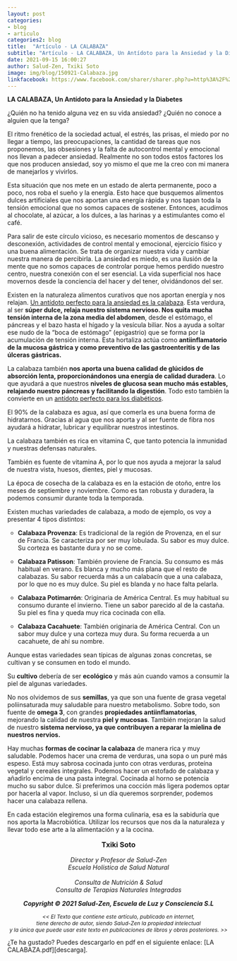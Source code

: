 ```yaml
---
layout: post
categories:
- blog
- articulo
categories2: blog
title:  "Artículo - LA CALABAZA"
subtitle: "Artículo - LA CALABAZA, Un Antídoto para la Ansiedad y la Diabetes"
date: 2021-09-15 16:00:27
author: Salud-Zen, Txiki Soto
image: img/blog/150921-Calabaza.jpg
linkfacebook: https://www.facebook.com/sharer/sharer.php?u=http%3A%2F%2Fwww.salud-zen.com%2Fblog%2F2021%2F09%2F09%2Farticulo-calabaza.html&amp;src=sdkpreparse
---
```

<b>LA CALABAZA, Un Antídoto para la Ansiedad y la Diabetes</b>

¿Quién no ha tenido alguna vez en su vida ansiedad? ¿Quién no conoce a alguien que la tenga?

El ritmo frenético de la sociedad actual, el estrés, las prisas, el miedo por no llegar a tiempo, las preocupaciones, la cantidad de tareas que nos proponemos, las obsesiones y la falta de autocontrol mental y emocional nos llevan a padecer ansiedad. Realmente no son todos estos factores los que nos producen ansiedad, soy yo mismo el que me la creo con mi manera de manejarlos y vivirlos.

Esta situación que nos mete en un estado de alerta permanente, poco a poco, nos roba el sueño y la energía. Esto hace que busquemos alimentos dulces artificiales que nos aportan una energía rápida y nos tapan toda la tensión emocional que no somos capaces de sostener. Entonces, acudimos al chocolate, al azúcar, a los dulces, a las harinas y a estimulantes como el café.

Para salir de este círculo vicioso, es necesario momentos de descanso y desconexión, actividades de control mental y emocional, ejercicio físico y una buena alimentación. Se trata de organizar nuestra vida y cambiar nuestra manera de percibirla. La ansiedad es miedo, es una ilusión de la mente que no somos capaces de controlar porque hemos perdido nuestro centro, nuestra conexión con el ser esencial. La vida superficial nos hace movernos desde la conciencia del hacer y del tener, olvidándonos del ser.

Existen en la naturaleza alimentos curativos que nos aportan energía y nos relajan. <u>Un antídoto perfecto para la ansiedad es la calabaza</u>. Esta verdura, al ser <b>súper dulce, relaja nuestro sistema nervioso. Nos quita mucha tensión interna de la zona media del abdomen</b>, desde el estómago, el páncreas y el bazo hasta el hígado y la vesícula biliar. Nos a ayuda a soltar ese nudo de la “boca de estómago” (epigastrio) que se forma por la acumulación de tensión interna. Esta hortaliza actúa como <b>antiinflamatorio de la mucosa gástrica y como preventivo de las gastroenteritis y de las úlceras gástricas.</b>

La calabaza también <b>nos aporta una buena calidad de glúcidos de absorción lenta, proporcionándonos una energía de calidad duradera</b>. Lo que ayudará a que nuestros <b>niveles de glucosa sean mucho más estables, relajando nuestro páncreas y facilitando la digestión</b>. Todo esto también la convierte en un <u>antídoto perfecto para los diabéticos</u>.

El 90% de la calabaza es agua, así que comerla es una buena forma de hidratarnos.  Gracias al agua que nos aporta y al ser fuente de fibra nos ayudará a hidratar, lubricar y equilibrar nuestros intestinos.

La calabaza también es rica en vitamina C, que tanto potencia la inmunidad y nuestras defensas naturales.

También es fuente de vitamina A, por lo que nos ayuda a mejorar la salud de nuestra vista, huesos, dientes, piel y mucosas.

La época de cosecha de la calabaza es en la estación de otoño, entre los meses de septiembre y noviembre. Como es tan robusta y duradera, la podemos consumir durante toda la temporada.

Existen muchas variedades de calabaza, a modo de ejemplo, os voy a presentar 4 tipos distintos:
<ul style="list-style-type:circle">
<li><p>
<b>Calabaza Provenza</b>: Es tradicional de la región de Provenza, en el sur de Francia. Se caracteriza por ser muy lobulada. Su sabor es muy dulce. Su corteza es bastante dura y no se come.
</p></li>
<li><p>
<b>Calabaza Patisson</b>: También proviene de Francia. Su consumo es más habitual en verano. Es blanca y mucho más plana que el resto de calabazas. Su sabor recuerda más a un calabacín que a una calabaza, por lo que no es muy dulce. Su piel es blanda y no hace falta pelarla.
</p></li>
<li><p>
<b>Calabaza Potimarrón</b>: Originaria de América Central. Es muy habitual su consumo durante el invierno. Tiene un sabor parecido al de la castaña. Su piel es fina y queda muy rica cocinada con ella.  
</p></li>
<li><p>
<b>Calabaza Cacahuete</b>: También originaria de América Central. Con un sabor muy dulce y una corteza muy dura. Su forma recuerda a un cacahuete, de ahí su nombre.
</p></li>
</ul>

Aunque estas variedades sean típicas de algunas zonas concretas, se cultivan y se consumen en todo el mundo.

Su <b>cultivo</b> debería de ser <b>ecológico</b> y más aún cuando vamos a consumir la piel de algunas variedades.

No nos olvidemos de sus <b>semillas</b>, ya que son una fuente de grasa vegetal poliinsaturada muy saludable para nuestro metabolismo. Sobre todo, son fuente de <b>omega 3</b>, con grandes <b>propiedades antiinflamatorias</b>, mejorando la calidad de nuestra <b>piel y mucosas</b>. También mejoran la salud de nuestro <b>sistema nervioso, ya que contribuyen a reparar la mielina de nuestros nervios.</b>

Hay muchas <b>formas de cocinar la calabaza</b> de manera rica y muy saludable. Podemos hacer una crema de verduras, una sopa o un puré más espeso. Está muy sabrosa cocinada junto con otras verduras, proteína vegetal y cereales integrales. Podemos hacer un estofado de calabaza y añadirlo encima de una pasta integral. Cocinada al horno se potencia mucho su sabor dulce. Si preferimos una cocción más ligera podemos optar por hacerla al vapor. Incluso, si un día queremos sorprender, podemos hacer una calabaza rellena.

En cada estación elegiremos una forma culinaria, esa es la sabiduría que nos aporta la Macrobiótica. Utilizar los recursos que nos da la naturaleza y llevar todo ese arte a la alimentación y a la cocina.

<p style="text-align:center;font-size:16px">
<b>Txiki Soto </b></p>
<p style="text-align:center;font-size:14px"> <i>
Director y Profesor de Salud-Zen
<br>Escuela Holística de Salud Natural<br>
<br>Consulta de Nutrición & Salud
<br>Consulta de Terapias Naturales Integradas
</i> </p>

<p style="text-align:center;font-size:14px"> <i><b>Copyright © 2021 Salud-Zen, Escuela de Luz y Consciencia S.L</b></i></p>

<p style="text-align:center;font-size:12px"><i> << El Texto que contiene este artículo, publicado en internet,<br>  tiene derecho de autor, siendo Salud-Zen la propiedad intelectual<br>  y la única que puede usar este texto en publicaciones de libros y obras posteriores. >>
</i>
</p>
¿Te ha gustado? Puedes descargarlo en pdf en el siguiente enlace: [LA CALABAZA.pdf][descarga].

[descarga]: {{site.url}}{{site.baseurl}}/img/blog/150921-ARTICULO-LA-CALABAZA.pdf
